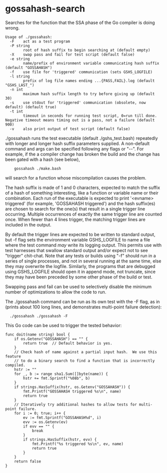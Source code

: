 # gossahash-search
Searches for the function that the SSA phase of the Go compiler is doing wrong.

```
Usage of ./gossahash:
  -F	act as a test program
  -P string
    	root of hash suffix to begin searching at (default empty)
  -X	swap pass and fail for test script (default false)
  -e string
    	name/prefix of environment variable communicating hash suffix (default "GOSSAHASH")
  -f	use file for 'triggered' communication (sets GSHS_LOGFILE)
  -l string
    	prefix of log file names ending ...{PASS,FAIL}.log (default "GSHS_LAST_")
  -n int
    	maximum hash suffix length to try before giving up (default 30)
  -s	use stdout for 'triggered' communication (obsolete, now default) (default true)
  -t int
    	timeout in seconds for running test script, 0=run till done. Negative timeout means timing out is a pass, not a failure (default 900)
  -v	also print output of test script (default false)
```

./gossahash runs the test executable (default ./gshs_test.bash) repeatedly
with longer and longer hash suffix parameters supplied. A non-default
command and args can be specified following any flags or "--".  For
example, if the a compiler change has broken the build and the change
has been gated with a hash (see below), 
```
	gossahash ./make.bash
```
will search for a function whose miscompilation causes the problem.

The hash suffix is made of 1 and 0 characters, expected to match the
suffix of a hash of something interesting, like a function or variable
name or their combination. Each run of the executable is expected to
print '\<evname\> triggered' (for example, 'GOSSAHASH triggered') and the hash
suffix(es) are chosen to search for the one(s) that result in a single
trigger line occurring.  Multiple occurrences of exactly the same
trigger line are counted once.  When fewer than 4 lines trigger, the
matching trigger lines are included in the output.

By default the trigger lines are expected to be written to standard
output, but -f flag sets the environment variable GSHS_LOGFILE to
name a file where the test command *may* write its logging output.
This permits use with test harnesses that swallow standard
output and/or expect not to see "trigger" chit-chat.  Note that
any tests or builds using "-f" should run in a series of
single processes, and not in several running at the same time,
else they may overwrite the logfile.  Similarly, the programs
that are debugged using GSHS_LOGFILE should open it in append
mode, not truncate, since they may have been preceded by some
other phase of the build or test.

Swapping pass and fail can be used to selectively disable the
minimum number of optimizations to allow the code to run.

The ./gossahash command can be run as its own test with the -F flag, as in
(prints about 100 long lines, and demonstrates multi-point failure detection):
```
  ./gossahash ./gossahash -F
```
This Go code can be used to trigger the tested behavior:

```
func doit(name string) bool {
    if os.Getenv("GOSSAHASH") == "" {
        return true  // Default behavior is yes.
    }
    // Check hash of name against a partial input hash.  We use this feature
    // to do a binary search to find a function that is incorrectly compiled.
    hstr := ""
    for _, b := range sha1.Sum([]byte(name)) {
        hstr += fmt.Sprintf("%08b", b)
    }
    if strings.HasSuffix(hstr, os.Getenv("GOSSAHASH")) {
        fmt.Printf("GOSSAHASH triggered %s\n", name)
        return true
    }
    // Iteratively try additional hashes to allow tests for multi-point failure.
    for i := 0; true; i++ {
        ev := fmt.Sprintf("GOSSAHASH%d", i)
        evv := os.Getenv(ev)
        if evv == "" {
            break
        }
        if strings.HasSuffix(hstr, evv) {
            fmt.Printf("%s triggered %s\n", ev, name)
            return true
        }
    }
    return false
}
```